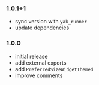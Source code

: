 ### 1.0.1+1
- sync version with `yak_runner`
- update dependencies

### 1.0.0

- initial release
- add external exports
- add `PreferredSizeWidgetThemed`
- improve comments
